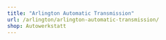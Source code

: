 ```yaml
---
title: "Arlington Automatic Transmission"
url: /arlington/arlington-automatic-transmission/
shop: Autowerkstatt
---
```

